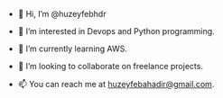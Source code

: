 - 👋 Hi, I’m @huzeyfebhdr

- 👀 I’m interested in Devops and Python programming.

- 🌱 I’m currently learning AWS.

- 💞️ I’m looking to collaborate on freelance projects.

- 📫 You can reach me at huzeyfebahadir@gmail.com.

